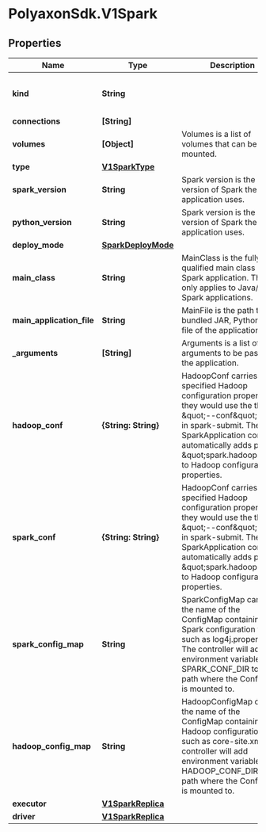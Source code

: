 # PolyaxonSdk.V1Spark

## Properties

Name | Type | Description | Notes
------------ | ------------- | ------------- | -------------
**kind** | **String** |  | [optional] [default to &#39;spark&#39;]
**connections** | **[String]** |  | [optional] 
**volumes** | **[Object]** | Volumes is a list of volumes that can be mounted. | [optional] 
**type** | [**V1SparkType**](V1SparkType.md) |  | [optional] 
**spark_version** | **String** | Spark version is the version of Spark the application uses. | [optional] 
**python_version** | **String** | Spark version is the version of Spark the application uses. | [optional] 
**deploy_mode** | [**SparkDeployMode**](SparkDeployMode.md) |  | [optional] 
**main_class** | **String** | MainClass is the fully-qualified main class of the Spark application. This only applies to Java/Scala Spark applications. | [optional] 
**main_application_file** | **String** | MainFile is the path to a bundled JAR, Python, or R file of the application. | [optional] 
**_arguments** | **[String]** | Arguments is a list of arguments to be passed to the application. | [optional] 
**hadoop_conf** | **{String: String}** | HadoopConf carries user-specified Hadoop configuration properties as they would use the  the \&quot;--conf\&quot; option in spark-submit.  The SparkApplication controller automatically adds prefix \&quot;spark.hadoop.\&quot; to Hadoop configuration properties. | [optional] 
**spark_conf** | **{String: String}** | HadoopConf carries user-specified Hadoop configuration properties as they would use the  the \&quot;--conf\&quot; option in spark-submit.  The SparkApplication controller automatically adds prefix \&quot;spark.hadoop.\&quot; to Hadoop configuration properties. | [optional] 
**spark_config_map** | **String** | SparkConfigMap carries the name of the ConfigMap containing Spark configuration files such as log4j.properties. The controller will add environment variable SPARK_CONF_DIR to the path where the ConfigMap is mounted to. | [optional] 
**hadoop_config_map** | **String** | HadoopConfigMap carries the name of the ConfigMap containing Hadoop configuration files such as core-site.xml. The controller will add environment variable HADOOP_CONF_DIR to the path where the ConfigMap is mounted to. | [optional] 
**executor** | [**V1SparkReplica**](V1SparkReplica.md) |  | [optional] 
**driver** | [**V1SparkReplica**](V1SparkReplica.md) |  | [optional] 


